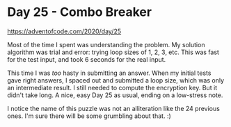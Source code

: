 # Day 25 - Combo Breaker

<https://adventofcode.com/2020/day/25>

Most of the time I spent was understanding the problem.  My solution algorithm was trial and error: trying loop sizes of 1, 2, 3, etc.  This was fast for the test input, and took 6 seconds for the real input.

This time I was *too* hasty in submitting an answer.  When my initial tests gave right answers, I spaced out and submitted a loop size, which was only an intermediate result.  I still needed to compute the encryption key.  But it didn't take long.  A nice, easy Day 25 as usual, ending on a low-stress note.

I notice the name of this puzzle was not an alliteration like the 24 previous ones.  I'm sure there will be some grumbling about that. :)

